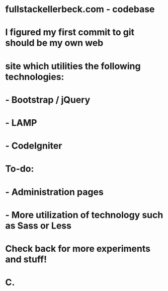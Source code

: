 # fullstackellerbeck.com - codebase

# I figured my first commit to git should be my own web 
# site which utilities the following technologies:
# - Bootstrap / jQuery
# - LAMP
# - CodeIgniter

# To-do:
# - Administration pages
# - More utilization of technology such as Sass or Less

# Check back for more experiments and stuff!

# C. 
